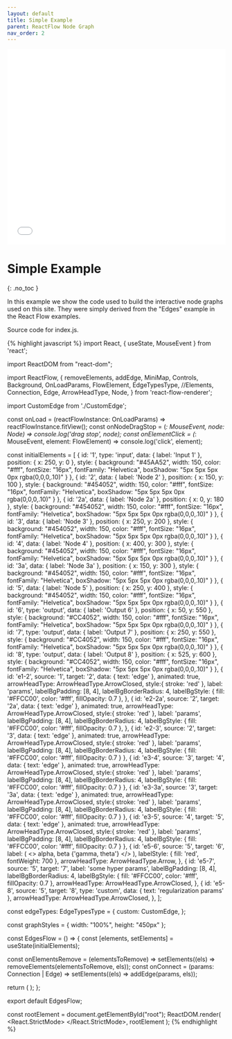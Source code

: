 ```yaml
---
layout: default
title: Simple Example 
parent: ReactFlow Node Graph
nav_order: 2
---
```


<div>
    <iframe src="./nodegraphdemo" height="450px" width="100%" scrolling="no" frameborder="0">
    </iframe>
</div>

# Simple Example
{: .no_toc }

In this example we show the code used to build the interactive node graphs used on this site. They were simply derived from the "Edges" example in the React Flow examples. 

Source code for index.js.

{% highlight javascript %}
import React, { useState, MouseEvent } from 'react';

import ReactDOM from "react-dom";

import ReactFlow, {
  removeElements,
  addEdge,
  MiniMap,
  Controls,
  Background,
  OnLoadParams,
  FlowElement,
  EdgeTypesType,
  //Elements,
  Connection,
  Edge,
  ArrowHeadType,
  Node,
} from 'react-flow-renderer';




import CustomEdge from './CustomEdge';

const onLoad = (reactFlowInstance: OnLoadParams) => reactFlowInstance.fitView();
const onNodeDragStop = (_: MouseEvent, node: Node) => console.log('drag stop', node);
const onElementClick = (_: MouseEvent, element: FlowElement) => console.log('click', element);


const initialElements = [
  { id: '1', type: 'input', data: { label: 'Input 1' }, position: { x: 250, y: 0 },
  style: {
      background: "#45AA52",
      width: 150,
      color: "#fff",
      fontSize: "16px",
      fontFamily: "Helvetica",
      boxShadow: "5px 5px 5px 0px rgba(0,0,0,.10)"
    }
  },
  { id: '2', data: { label: 'Node 2' }, position: { x: 150, y: 100 },
  style: {
      background: "#454052",
      width: 150,
      color: "#fff",
      fontSize: "16px",
      fontFamily: "Helvetica",
      boxShadow: "5px 5px 5px 0px rgba(0,0,0,.10)"
    }
  },
  { id: '2a', data: { label: 'Node 2a' }, position: { x: 0, y: 180 },
  style: {
      background: "#454052",
      width: 150,
      color: "#fff",
      fontSize: "16px",
      fontFamily: "Helvetica",
      boxShadow: "5px 5px 5px 0px rgba(0,0,0,.10)"
    }
  },
  { id: '3', data: { label: 'Node 3' }, position: { x: 250, y: 200 },
  style: {
      background: "#454052",
      width: 150,
      color: "#fff",
      fontSize: "16px",
      fontFamily: "Helvetica",
      boxShadow: "5px 5px 5px 0px rgba(0,0,0,.10)"
    }
  },
  { id: '4', data: { label: 'Node 4' }, position: { x: 400, y: 300 },
  style: {
      background: "#454052",
      width: 150,
      color: "#fff",
      fontSize: "16px",
      fontFamily: "Helvetica",
      boxShadow: "5px 5px 5px 0px rgba(0,0,0,.10)"
    }
  },
  { id: '3a', data: { label: 'Node 3a' }, position: { x: 150, y: 300 },
  style: {
      background: "#454052",
      width: 150,
      color: "#fff",
      fontSize: "16px",
      fontFamily: "Helvetica",
      boxShadow: "5px 5px 5px 0px rgba(0,0,0,.10)"
    }
  },
  { id: '5', data: { label: 'Node 5' }, position: { x: 250, y: 400 },
  style: {
      background: "#454052",
      width: 150,
      color: "#fff",
      fontSize: "16px",
      fontFamily: "Helvetica",
      boxShadow: "5px 5px 5px 0px rgba(0,0,0,.10)"
    }
  },
  { id: '6', type: 'output', data: { label: 'Output 6' }, position: { x: 50, y: 550 },
  style: {
      background: "#CC4052",
      width: 150,
      color: "#fff",
      fontSize: "16px",
      fontFamily: "Helvetica",
      boxShadow: "5px 5px 5px 0px rgba(0,0,0,.10)"
    }
  },
  { id: '7', type: 'output', data: { label: 'Output 7' }, position: { x: 250, y: 550 },
  style: {
      background: "#CC4052",
      width: 150,
      color: "#fff",
      fontSize: "16px",
      fontFamily: "Helvetica",
      boxShadow: "5px 5px 5px 0px rgba(0,0,0,.10)"
    }
  },
  { id: '8', type: 'output', data: { label: 'Output 8' }, position: { x: 525, y: 600 },
  style: {
      background: "#CC4052",
      width: 150,
      color: "#fff",
      fontSize: "16px",
      fontFamily: "Helvetica",
      boxShadow: "5px 5px 5px 0px rgba(0,0,0,.10)"
    }
  },
  { id: 'e1-2', source: '1', target: '2',
    data: { text: 'edge' }, animated: true, arrowHeadType: ArrowHeadType.ArrowClosed,  style:{ stroke: 'red' },
    label: 'params', labelBgPadding: [8, 4], labelBgBorderRadius: 4,
    labelBgStyle: { fill: '#FFCC00', color: '#fff', fillOpacity: 0.7 },
    },
  { id: 'e2-2a', source: '2', target: '2a', 
    data: { text: 'edge' }, animated: true, arrowHeadType: ArrowHeadType.ArrowClosed,  style:{ stroke: 'red' },
    label: 'params', labelBgPadding: [8, 4], labelBgBorderRadius: 4,
    labelBgStyle: { fill: '#FFCC00', color: '#fff', fillOpacity: 0.7 },
    },
  { id: 'e2-3', source: '2', target: '3',
    data: { text: 'edge' }, animated: true, arrowHeadType: ArrowHeadType.ArrowClosed,  style:{ stroke: 'red' },
    label: 'params', labelBgPadding: [8, 4], labelBgBorderRadius: 4,
    labelBgStyle: { fill: '#FFCC00', color: '#fff', fillOpacity: 0.7 }
    },
  { id: 'e3-4', source: '3', target: '4',
    data: { text: 'edge' }, animated: true, arrowHeadType: ArrowHeadType.ArrowClosed,  style:{ stroke: 'red' },
    label: 'params', labelBgPadding: [8, 4], labelBgBorderRadius: 4,
    labelBgStyle: { fill: '#FFCC00', color: '#fff', fillOpacity: 0.7 }
    },
  { id: 'e3-3a', source: '3', target: '3a',
    data: { text: 'edge' }, animated: true, arrowHeadType: ArrowHeadType.ArrowClosed,  style:{ stroke: 'red' },
    label: 'params', labelBgPadding: [8, 4], labelBgBorderRadius: 4,
    labelBgStyle: { fill: '#FFCC00', color: '#fff', fillOpacity: 0.7 }
    },
  { id: 'e3-5', source: '4', target: '5',
    data: { text: 'edge' }, animated: true, arrowHeadType: ArrowHeadType.ArrowClosed,  style:{ stroke: 'red' },
    label: 'params', labelBgPadding: [8, 4], labelBgBorderRadius: 4,
    labelBgStyle: { fill: '#FFCC00', color: '#fff', fillOpacity: 0.7 }
    },
  {
    id: 'e5-6',
    source: '5',
    target: '6',
    label: (
      <>
        <tspan>alpha, beta</tspan>
        <tspan dy={10} x={0}>
          {'gamma, theta'}
        </tspan>
      </>
    ),
    labelStyle: { fill: 'red', fontWeight: 700 },
    arrowHeadType: ArrowHeadType.Arrow,
  },
  {
    id: 'e5-7',
    source: '5',
    target: '7',
    label: 'some hyper params',
    labelBgPadding: [8, 4],
    labelBgBorderRadius: 4,
    labelBgStyle: { fill: '#FFCC00', color: '#fff', fillOpacity: 0.7 },
    arrowHeadType: ArrowHeadType.ArrowClosed,
  },
  {
    id: 'e5-8',
    source: '5',
    target: '8',
    type: 'custom',
    data: { text: 'regularization params' },
    arrowHeadType: ArrowHeadType.ArrowClosed,
  },
];


const edgeTypes: EdgeTypesType = {
  custom: CustomEdge,
};


const graphStyles = { width: "100%", height: "450px" };

const EdgesFlow = () => {
  const [elements, setElements] = useState(initialElements);

  const onElementsRemove = (elementsToRemove) => setElements((els) => removeElements(elementsToRemove, els));
  const onConnect = (params: Connection | Edge) => setElements((els) => addEdge(params, els));

  return (
    <ReactFlow
      elements={elements}
      onElementClick={onElementClick}
      onElementsRemove={onElementsRemove}
      onConnect={onConnect}
      onNodeDragStop={onNodeDragStop}
      onLoad={onLoad}
      snapToGrid={true}
      edgeTypes={edgeTypes}
      style={graphStyles}
    >
      <MiniMap />
      <Controls />
      <Background />
    </ReactFlow>
  );
};

export default EdgesFlow;

const rootElement = document.getElementById("root");
ReactDOM.render(
  <React.StrictMode>
    <EdgesFlow />
  </React.StrictMode>,
  rootElement
);
{% endhighlight %}


